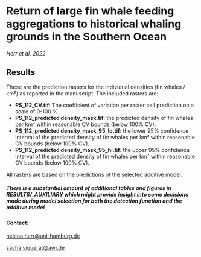 
# Return of large fin whale feeding aggregations to historical whaling grounds in the Southern Ocean
*Herr et al. 2022*

## Results
 These are the prediction rasters for the individual densities (fin whales / km²) as reported in the manuscript. The included rasters are:

- **PS_112_CV.tif**: The coefficient of variation per raster cell prediction on a scale of 0-100 %
- **PS_112_predicted density_mask.tif**: the predicted density of fin whales per km² within reasonable CV bounds (below 100% CV).
- **PS_112_predicted density_mask_95_lo.tif**: the lower 95% confidence interval of the predicted density of fin whales per km² within reasonable CV bounds (below 100% CV).
- **PS_112_predicted density_mask_95_hi.tif**: the upper 95% confidence interval of the predicted density of fin whales per km² within reasonable CV bounds (below 100% CV).

All rasters are based on the predictions of the selected additive model.

 ##### There is a substantial amount of additional tables and figures in RESULTS\/_AUXILIARY which might provide insight into some decisions made during model selection for both the detection function and the additive model.

#### Contact:

helena.herr@uni-hamburg.de

sacha.viquerat@awi.de
